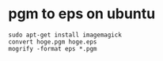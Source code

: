 # pgm to eps on ubuntu
```shell
sudo apt-get install imagemagick
convert hoge.pgm hoge.eps
mogrify -format eps *.pgm
```
